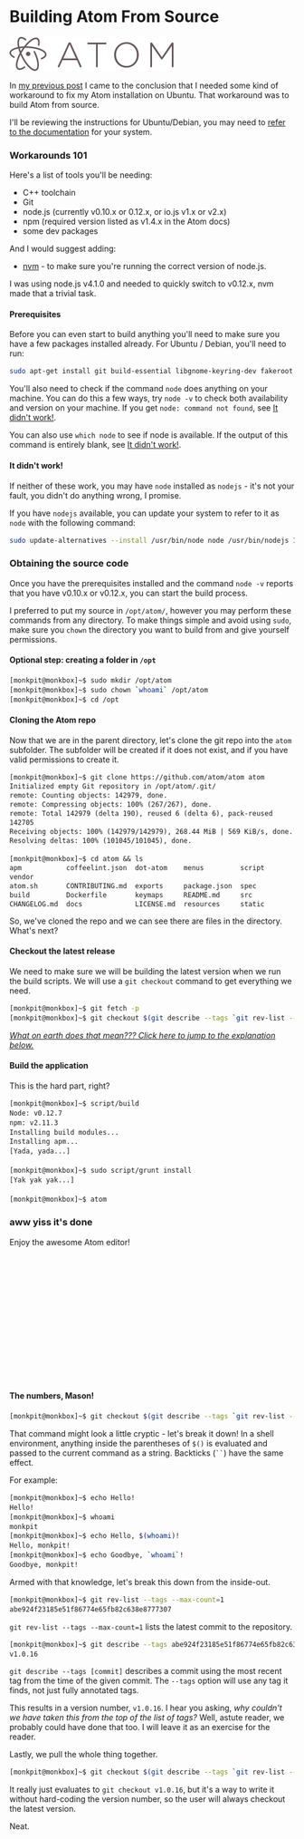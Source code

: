 

# Building Atom From Source

<a href='http://www.atom.io'><img class='img-responsive atom-logo' src='images/atomeditor.png' alt="Get Atom!"/></a>


In [my previous post](/markdown/atom) I came to the conclusion that I needed some kind of workaround to fix my Atom installation on Ubuntu.
That workaround was to build Atom from source.

I'll be reviewing the instructions for Ubuntu/Debian, you may need to [refer to the documentation](https://github.com/atom/atom/tree/master/docs/build-instructions) for your system.

### Workarounds 101

Here's a list of tools you'll be needing:

* C++ toolchain
* Git
* node.js (currently v0.10.x or 0.12.x, or io.js v1.x or v2.x)
* npm (required version listed as v1.4.x in the Atom docs)
* some dev packages

And I would suggest adding:

* [nvm](https://github.com/creationix/nvm) - to make sure you're running the correct version of node.js.

I was using node.js v4.1.0 and needed to quickly switch to v0.12.x, nvm made that a trivial task.

#### Prerequisites

Before you can even start to build anything you'll need to make sure you have a few packages installed already.
For Ubuntu / Debian, you'll need to run:

```bash
sudo apt-get install git build-essential libgnome-keyring-dev fakeroot
```

You'll also need to check if the command `node` does anything on your machine.
You can do this a few ways, try `node -v` to check both availability and version on your machine.
If you get `node: command not found`, see [It didn't work!](#it-didnt-work).

You can also use `which node` to see if node is available.
If the output of this command is entirely blank, see [It didn't work!](#it-didnt-work).

<a name='it-didnt-work'></a>

#### It didn't work!
If neither of these work, you may have `node` installed as `nodejs` - it's not your fault, you didn't do anything wrong, I promise.

If you have `nodejs` available, you can update your system to refer to it as `node` with the following command:

```bash
sudo update-alternatives --install /usr/bin/node node /usr/bin/nodejs 10
```

### Obtaining the source code

Once you have the prerequisites installed and the command `node -v` reports that you have v0.10.x or v0.12.x, you can start the build process.

I preferred to put my source in `/opt/atom/`, however you may perform these commands from any directory.
To make things simple and avoid using `sudo`, make sure you `chown` the directory you want to build from and give yourself permissions.

#### Optional step: creating a folder in `/opt`

```bash
[monkpit@monkbox]~$ sudo mkdir /opt/atom
[monkpit@monkbox]~$ sudo chown `whoami` /opt/atom
[monkpit@monkbox]~$ cd /opt
```

#### Cloning the Atom repo

Now that we are in the parent directory, let's clone the git repo into the `atom` subfolder.
The subfolder will be created if it does not exist, and if you have valid permissions to create it.

```
[monkpit@monkbox]~$ git clone https://github.com/atom/atom atom
Initialized empty Git repository in /opt/atom/.git/
remote: Counting objects: 142979, done.
remote: Compressing objects: 100% (267/267), done.
remote: Total 142979 (delta 190), reused 6 (delta 6), pack-reused 142705
Receiving objects: 100% (142979/142979), 268.44 MiB | 569 KiB/s, done.
Resolving deltas: 100% (101045/101045), done.

[monkpit@monkbox]~$ cd atom && ls
apm           coffeelint.json  dot-atom    menus         script  vendor
atom.sh       CONTRIBUTING.md  exports     package.json  spec
build         Dockerfile       keymaps     README.md     src
CHANGELOG.md  docs             LICENSE.md  resources     static
```

So, we've cloned the repo and we can see there are files in the directory.
What's next?

#### Checkout the latest release

We need to make sure we will be building the latest version when we run the build scripts.
We will use a `git checkout` command to get everything we need.

```bash
[monkpit@monkbox]~$ git fetch -p
[monkpit@monkbox]~$ git checkout $(git describe --tags `git rev-list --tags --max-count=1`)
```

[<i>What on earth does that mean??? Click here to jump to the explanation below.</i>](#explanation)


#### Build the application

This is the hard part, right?

```bash
[monkpit@monkbox]~$ script/build
Node: v0.12.7
npm: v2.11.3
Installing build modules...
Installing apm...
[Yada, yada...]

[monkpit@monkbox]~$ sudo script/grunt install
[Yak yak yak...]

[monkpit@monkbox]~$ atom
```

### aww yiss it's done

Enjoy the awesome Atom editor!

<br/><br/><br/><br/><br/><br/><br/><br/><br/><br/><br/><br/><br/>


<a name="explanation"></a>

#### The numbers, Mason!

```bash
[monkpit@monkbox]~$ git checkout $(git describe --tags `git rev-list --tags --max-count=1`)
```

That command might look a little cryptic - let's break it down!
In a shell environment, anything inside the parentheses of `$()` is evaluated and passed to the current command as a string.
Backticks (` `` `) have the same effect.

For example:

```bash
[monkpit@monkbox]~$ echo Hello!
Hello!
[monkpit@monkbox]~$ whoami
monkpit
[monkpit@monkbox]~$ echo Hello, $(whoami)!
Hello, monkpit!
[monkpit@monkbox]~$ echo Goodbye, `whoami`!
Goodbye, monkpit!
```

Armed with that knowledge, let's break this down from the inside-out.

```bash
[monkpit@monkbox]~$ git rev-list --tags --max-count=1
abe924f23185e51f86774e65fb82c638e8777307
```

`git rev-list --tags --max-count=1` lists the latest commit to the repository.

```bash
[monkpit@monkbox]~$ git describe --tags abe924f23185e51f86774e65fb82c638e8777307
v1.0.16
```

`git describe --tags [commit]` describes a commit using the most recent tag from the time of the given commit.
The `--tags` option will use any tag it finds, not just fully annotated tags.

This results in a version number, `v1.0.16`.
I hear you asking, <i>why couldn't we have taken this from the top of the list of tags?</i>
Well, astute reader, we probably could have done that too.
I will leave it as an exercise for the reader.

Lastly, we pull the whole thing together.

```bash
[monkpit@monkbox]~$ git checkout $(git describe --tags `git rev-list --tags --max-count=1`)
```

It really just evaluates to `git checkout v1.0.16`, but it's a way to write it without hard-coding the version number, so the user will always checkout the latest version.

Neat.
